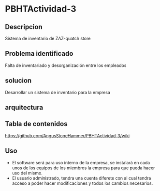 # PBHTActividad-3
## Descripcion
Sistema de inventario de ZAZ-quatch store
## Problema identificado
Falta de inventariado y desorganización entre los empleados
## solucion
Desarrollar un sistema de inventario para la empresa
## arquitectura

## Tabla de contenidos
https://github.com/AngusStoneHammer/PBHTActividad-3/wiki
## Uso 
 - El software será para uso interno de la empresa, se instalará en cada unos de los equipos de los miembros la empresa para que pueda hacer uso del mismo.
 - El usuario administrado, tendra una cuenta diferete con al cual tendra acceso a poder hacer modificaciones y todos los cambios necesarios.
